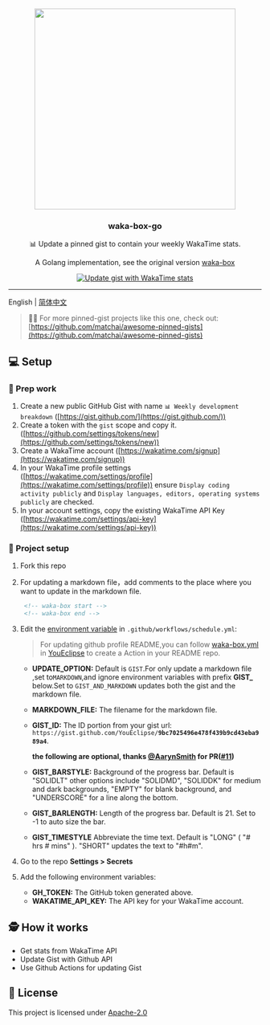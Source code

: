 #

<p align="center">
  <img width="400" src="https://user-images.githubusercontent.com/8252317/83985147-9afb2800-a96a-11ea-9841-eec3a1f61d75.png">
  <h3 align="center">waka-box-go</h3>
  <p align="center">📊 Update a pinned gist to contain your weekly WakaTime stats. </p>
  <p align="center">  A Golang implementation, see the original version  <a href="https://github.com/matchai/waka-box">waka-box</a>
   <p align="center">
    <a href="https://github.com/AarynSmith/waka-box-go/workflows/Update%20gist%20with%20WakaTime%20stats/badge.svg?branch=master"><img src="https://github.com/AarynSmith/waka-box-go/workflows/Update%20gist%20with%20WakaTime%20stats/badge.svg?branch=master" alt="Update gist with WakaTime stats"></a>
  </p>
</p>

---

English | [简体中文](./README_zh.md)

> 📌✨ For more pinned-gist projects like this one, check out: [https://github.com/matchai/awesome-pinned-gists](https://github.com/matchai/awesome-pinned-gists)

## 💻 Setup

### 🎒 Prep work

1. Create a new public GitHub Gist with name `📊 Weekly development breakdown` ([https://gist.github.com/](https://gist.github.com/))
1. Create a token with the `gist` scope and copy it. ([https://github.com/settings/tokens/new](https://github.com/settings/tokens/new))
1. Create a WakaTime account ([https://wakatime.com/signup](https://wakatime.com/signup))
1. In your WakaTime profile settings ([https://wakatime.com/settings/profile](https://wakatime.com/settings/profile)) ensure `Display coding activity publicly` and `Display languages, editors, operating systems publicly` are checked.
1. In your account settings, copy the existing WakaTime API Key ([https://wakatime.com/settings/api-key](https://wakatime.com/settings/api-key))

### 🚀 Project setup

1. Fork this repo
1. For updating a markdown file，add comments to the place where you want to update in the markdown file.
   ```markdown
    <!-- waka-box start -->
    <!-- waka-box end -->
   ```
1. Edit the [environment variable](https://github.com/YouEclipse/waka-box-go/actions/runs/126970182/workflow#L17-L19) in `.github/workflows/schedule.yml`:

   > For updating github profile README,you can follow [waka-box.yml](https://github.com/YouEclipse/YouEclipse/blob/master/.github/workflows/waka-box.yml) in [YouEclipse](https://github.com/YouEclipse/YouEclipse) to create a Action in your README repo.

   - **UPDATE_OPTION:** Default is `GIST`.For only update a markdown file ,set to`MARKDOWN`,and ignore environment variables with prefix **GIST\_** below.Set to `GIST_AND_MARKDOWN` updates both the gist and the markdown file.
   - **MARKDOWN_FILE:** The filename for the markdown file.

   - **GIST_ID:** The ID portion from your gist url: `https://gist.github.com/YouEclipse/`**`9bc7025496e478f439b9cd43eba989a4`**.

     **the following are optional, thanks [@AarynSmith](https://github.com/AarynSmith) for PR([#11](https://github.com/YouEclipse/waka-box-go/pull/11))**

   - **GIST_BARSTYLE:** Background of the progress bar. Default is "SOLIDLT" other options include "SOLIDMD", "SOLIDDK" for medium and dark backgrounds, "EMPTY" for blank background, and "UNDERSCORE" for a line along the bottom.
   - **GIST_BARLENGTH:** Length of the progress bar. Default is 21. Set to -1 to auto size the bar.
   - **GIST_TIMESTYLE** Abbreviate the time text. Default is "LONG" ( "# hrs # mins" ). "SHORT" updates the text to "#h#m".

1. Go to the repo **Settings > Secrets**
1. Add the following environment variables:
   - **GH_TOKEN:** The GitHub token generated above.
   - **WAKATIME_API_KEY:** The API key for your WakaTime account.

## 🕵️ How it works

- Get stats from WakaTime API
- Update Gist with Github API
- Use Github Actions for updating Gist

## 📄 License

This project is licensed under [Apache-2.0](./LICENSE)
